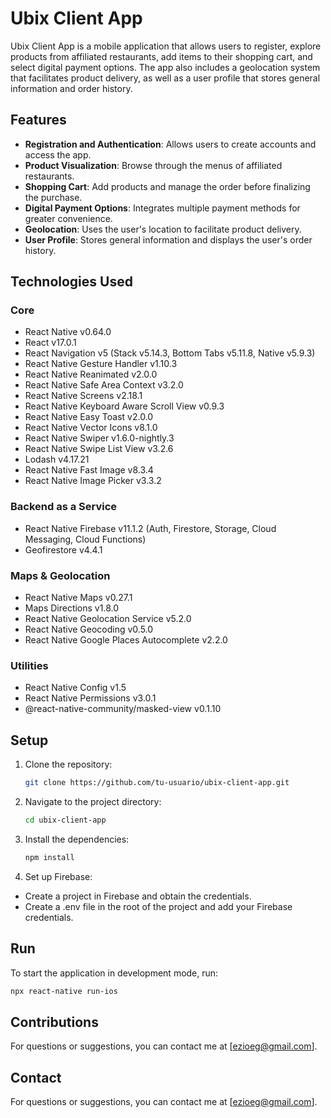 # Ubix Client App

Ubix Client App is a mobile application that allows users to register, explore products from affiliated restaurants, add items to their shopping cart, and select digital payment options. The app also includes a geolocation system that facilitates product delivery, as well as a user profile that stores general information and order history.

## Features

- **Registration and Authentication**: Allows users to create accounts and access the app.
- **Product Visualization**: Browse through the menus of affiliated restaurants.
- **Shopping Cart**: Add products and manage the order before finalizing the purchase.
- **Digital Payment Options**: Integrates multiple payment methods for greater convenience.
- **Geolocation**: Uses the user's location to facilitate product delivery.
- **User Profile**: Stores general information and displays the user's order history.

## Technologies Used

### Core
- React Native v0.64.0
- React v17.0.1
- React Navigation v5 (Stack v5.14.3, Bottom Tabs v5.11.8, Native v5.9.3)
- React Native Gesture Handler v1.10.3
- React Native Reanimated v2.0.0
- React Native Safe Area Context v3.2.0
- React Native Screens v2.18.1
- React Native Keyboard Aware Scroll View v0.9.3
- React Native Easy Toast v2.0.0
- React Native Vector Icons v8.1.0
- React Native Swiper v1.6.0-nightly.3
- React Native Swipe List View v3.2.6
- Lodash v4.17.21
- React Native Fast Image v8.3.4
- React Native Image Picker v3.3.2

### Backend as a Service
- React Native Firebase v11.1.2 (Auth, Firestore, Storage, Cloud Messaging, Cloud Functions)
- Geofirestore v4.4.1

### Maps & Geolocation
- React Native Maps v0.27.1
- Maps Directions v1.8.0
- React Native Geolocation Service v5.2.0
- React Native Geocoding v0.5.0
- React Native Google Places Autocomplete v2.2.0

### Utilities
- React Native Config v1.5
- React Native Permissions v3.0.1
- @react-native-community/masked-view v0.1.10

## Setup

1. Clone the repository:

   ```bash
   git clone https://github.com/tu-usuario/ubix-client-app.git

   ```

2. Navigate to the project directory:

   ```bash
   cd ubix-client-app

   ```

3. Install the dependencies:

   ```bash
   npm install

   ```

4. Set up Firebase:

- Create a project in Firebase and obtain the credentials.
- Create a .env file in the root of the project and add your Firebase credentials.

## Run

To start the application in development mode, run:

```bash
npx react-native run-ios
```

## Contributions

For questions or suggestions, you can contact me at [ezioeg@gmail.com].

## Contact

For questions or suggestions, you can contact me at [ezioeg@gmail.com].
